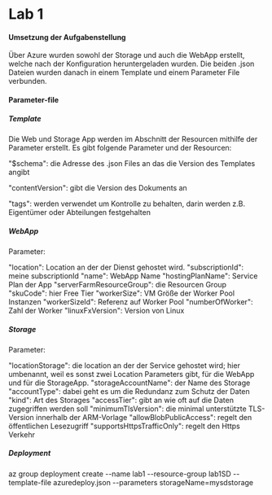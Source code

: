 # Lab 1

#### Umsetzung der Aufgabenstellung
Über Azure wurden sowohl der Storage und auch die WebApp erstellt, welche nach der Konfiguration heruntergeladen wurden. Die beiden .json Dateien wurden danach in einem Template und einem Parameter File verbunden.

#### Parameter-file
##### Template

Die Web und Storage App werden im Abschnitt der Resourcen mithilfe der Parameter erstellt. 
Es gibt folgende Parameter und der Resourcen:

"$schema": die Adresse des .json Files an das die Version des Templates angibt

"contentVersion": gibt die Version des Dokuments an

"tags": werden verwendet um Kontrolle zu behalten, darin werden z.B. Eigentümer oder Abteilungen festgehalten

##### WebApp
Parameter:

"location": Location an der der Dienst gehostet wird.
"subscriptionId": meine subscriptionId
"name": WebApp Name
"hostingPlanName": Service Plan der App
"serverFarmResourceGroup": die Resourcen Group
"skuCode": hier Free Tier
"workerSize": VM Größe der Worker Pool Instanzen
"workerSizeId": Referenz auf Worker Pool
"numberOfWorker": Zahl der Worker
 "linuxFxVersion": Version von Linux
 
 ##### Storage
 Parameter:
 
 "locationStorage": die location an der der Service gehostet wird; hier umbenannt, weil es sonst zwei Location Parameters gibt, für die WebApp und für die StorageApp.
 "storageAccountName": der Name des Storage
 "accountType": dabei geht es um die Redundanz zum Schutz der Daten
 "kind": Art des Storages
 "accessTier": gibt an wie oft auf die Daten zugegriffen werden soll
  "minimumTlsVersion": die minimal unterstützte TLS-Version innerhalb der ARM-Vorlage
 "allowBlobPublicAccess": regelt den öffentlichen Lesezugriff
 "supportsHttpsTrafficOnly": regelt den Https Verkehr
 
 ##### Deployment
 az group deployment create 
 --name lab1
 --resource-group lab1SD
 --template-file azuredeploy.json --parameters storageName=mysdstorage

